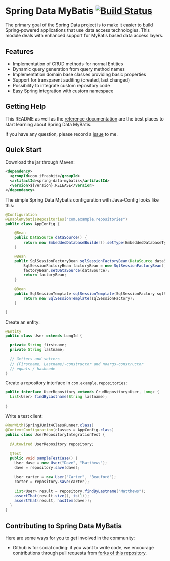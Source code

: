 # Spring Data MyBatis [![Build Status](https://travis-ci.org/hatunet/spring-data-mybatis.svg?branch=master)](https://travis-ci.org/hatunet/spring-data-mybatis) 
The primary goal of the Spring Data project is to make it easier to build Spring-powered applications that use data access technologies. 
This module deals with enhanced support for MyBatis based data access layers.


## Features ##

* Implementation of CRUD methods for normal Entities
* Dynamic query generation from query method names
* Implementation domain base classes providing basic properties
* Support for transparent auditing (created, last changed)
* Possibility to integrate custom repository code
* Easy Spring integration with custom namespace


## Getting Help ##
This README as well as the [reference documentation](https://hatunet.github.io/spring-data-mybatis/) are the best places to start learning about Spring Data MyBatis. 

If you have any question, please record a [issue](https://github.com/hatunet/spring-data-mybatis/issues) to me.


## Quick Start ##

Download the jar through Maven:

```xml
<dependency>
  <groupId>com.ifrabbit</groupId>
  <artifactId>spring-data-mybatis</artifactId>
  <version>${version}.RELEASE</version>
</dependency>
```

The simple Spring Data Mybatis configuration with Java-Config looks like this: 
```java
@Configuration
@EnableMybatisRepositories("com.example.repositories")
public class AppConfig {

    @Bean
    public DataSource dataSource() {
        return new EmbeddedDatabaseBuilder().setType(EmbeddedDatabaseType.H2).build();
    }

    @Bean
    public SqlSessionFactoryBean sqlSessionFactoryBean(DataSource dataSource) {
        SqlSessionFactoryBean factoryBean = new SqlSessionFactoryBean();
        factoryBean.setDataSource(dataSource);
        return factoryBean;
    }

    @Bean
    public SqlSessionTemplate sqlSessionTemplate(SqlSessionFactory sqlSessionFactory) {
        return new SqlSessionTemplate(sqlSessionFactory);
    }

}

```

Create an entity:

```java
@Entity
public class User extends LongId {

  private String firstname;
  private String lastname;
       
  // Getters and setters
  // (Firstname, Lastname)-constructor and noargs-constructor
  // equals / hashcode
}

```

Create a repository interface in `com.example.repositories`:

```java
public interface UserRepository extends CrudRepository<User, Long> {
  List<User> findByLastname(String lastname);  
  
}

```

Write a test client:

```java
@RunWith(SpringJUnit4ClassRunner.class)
@ContextConfiguration(classes = AppConfig.class)
public class UserRepositoryIntegrationTest {
     
  @Autowired UserRepository repository;
     
  @Test
  public void sampleTestCase() {
    User dave = new User("Dave", "Matthews");
    dave = repository.save(dave);
         
    User carter = new User("Carter", "Beauford");
    carter = repository.save(carter);
         
    List<User> result = repository.findByLastname("Matthews");
    assertThat(result.size(), is(1));
    assertThat(result, hasItem(dave));
  }
}

```

## Contributing to Spring Data MyBatis ##

Here are some ways for you to get involved in the community:

* Github is for social coding: if you want to write code, we encourage contributions through pull requests from [forks of this repository](http://help.github.com/forking/). 
